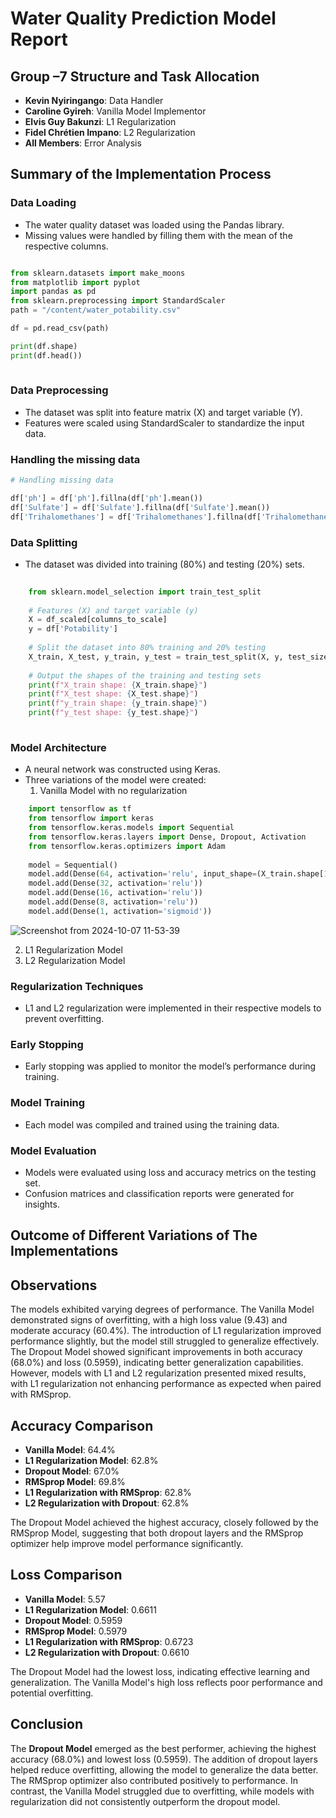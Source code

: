# Water Quality Prediction Model Report

## Group –7 Structure and Task Allocation

- **Kevin Nyiringango**:  Data Handler
- **Caroline Gyireh**: Vanilla Model Implementor
- **Elvis Guy Bakunzi**: L1 Regularization
- **Fidel Chrétien Impano**: L2 Regularization
- **All Members**: Error Analysis

## Summary of the Implementation Process

### Data Loading
- The water quality dataset was loaded using the Pandas library.
- Missing values were handled by filling them with the mean of the respective columns.

```python

from sklearn.datasets import make_moons
from matplotlib import pyplot
import pandas as pd
from sklearn.preprocessing import StandardScaler
path = "/content/water_potability.csv"

df = pd.read_csv(path)

print(df.shape)
print(df.head())
  
```

### Data Preprocessing
- The dataset was split into feature matrix (X) and target variable (Y).
- Features were scaled using StandardScaler to standardize the input data.

 ### Handling the missing data

```python
# Handling missing data

df['ph'] = df['ph'].fillna(df['ph'].mean())
df['Sulfate'] = df['Sulfate'].fillna(df['Sulfate'].mean())
df['Trihalomethanes'] = df['Trihalomethanes'].fillna(df['Trihalomethanes'].mean())

```

### Data Splitting
- The dataset was divided into training (80%) and testing (20%) sets.

```python
    
    from sklearn.model_selection import train_test_split
    
    # Features (X) and target variable (y)
    X = df_scaled[columns_to_scale]
    y = df['Potability']
    
    # Split the dataset into 80% training and 20% testing
    X_train, X_test, y_train, y_test = train_test_split(X, y, test_size=0.2, random_state=42)
    
    # Output the shapes of the training and testing sets
    print(f"X_train shape: {X_train.shape}")
    print(f"X_test shape: {X_test.shape}")
    print(f"y_train shape: {y_train.shape}")
    print(f"y_test shape: {y_test.shape}")
  
```

### Model Architecture
- A neural network was constructed using Keras.
- Three variations of the model were created:
  1. Vanilla Model with no regularization

```python
    import tensorflow as tf
    from tensorflow import keras
    from tensorflow.keras.models import Sequential
    from tensorflow.keras.layers import Dense, Dropout, Activation
    from tensorflow.keras.optimizers import Adam
    
    model = Sequential()
    model.add(Dense(64, activation='relu', input_shape=(X_train.shape[1],)))
    model.add(Dense(32, activation='relu'))
    model.add(Dense(16, activation='relu'))
    model.add(Dense(8, activation='relu'))
    model.add(Dense(1, activation='sigmoid'))
```

![Screenshot from 2024-10-07 11-53-39](https://github.com/user-attachments/assets/92a8ee38-3b17-491d-b51f-ae5918186277)

  2. L1 Regularization Model
  3. L2 Regularization Model

### Regularization Techniques
- L1 and L2 regularization were implemented in their respective models to prevent overfitting.

### Early Stopping
- Early stopping was applied to monitor the model’s performance during training.

### Model Training
- Each model was compiled and trained using the training data. 

### Model Evaluation
- Models were evaluated using loss and accuracy metrics on the testing set.
- Confusion matrices and classification reports were generated for insights.

## Outcome of Different Variations of The Implementations
## Observations
The models exhibited varying degrees of performance. The Vanilla Model demonstrated signs of overfitting, with a high loss value (9.43) and moderate accuracy (60.4%). The introduction of L1 regularization improved performance slightly, but the model still struggled to generalize effectively. The Dropout Model showed significant improvements in both accuracy (68.0%) and loss (0.5959), indicating better generalization capabilities. However, models with L1 and L2 regularization presented mixed results, with L1 regularization not enhancing performance as expected when paired with RMSprop.

## Accuracy Comparison
- **Vanilla Model**: 64.4%
- **L1 Regularization Model**: 62.8%
- **Dropout Model**: 67.0%
- **RMSprop Model**: 69.8%
- **L1 Regularization with RMSprop**: 62.8%
- **L2 Regularization with Dropout**: 62.8%

The Dropout Model achieved the highest accuracy, closely followed by the RMSprop Model, suggesting that both dropout layers and the RMSprop optimizer help improve model performance significantly.

## Loss Comparison
- **Vanilla Model**: 5.57
- **L1 Regularization Model**: 0.6611
- **Dropout Model**: 0.5959
- **RMSprop Model**: 0.5979
- **L1 Regularization with RMSprop**: 0.6723
- **L2 Regularization with Dropout**: 0.6610

The Dropout Model had the lowest loss, indicating effective learning and generalization. The Vanilla Model's high loss reflects poor performance and potential overfitting.

## Conclusion
The **Dropout Model** emerged as the best performer, achieving the highest accuracy (68.0%) and lowest loss (0.5959). The addition of dropout layers helped reduce overfitting, allowing the model to generalize the data better. The RMSprop optimizer also contributed positively to performance. In contrast, the Vanilla Model struggled due to overfitting, while models with regularization did not consistently outperform the dropout model. 
